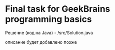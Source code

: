 # Final task for GeekBrains programming basics

Решение (код на Java) - /src/Solution.java

описание будет добавлено позже
